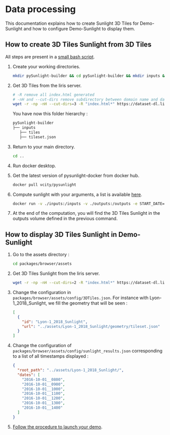 # Data processing

This documentation explains how to create Sunlight 3D Tiles for Demo-Sunlight and how to configure Demo-Sunlight to display them.

## How to create 3D Tiles Sunlight from 3D Tiles

All steps are present in a [small bash script](compute-sunlight.sh).

1. Create your working directories.

   ```bash
   mkdir pySunlight-builder && cd pySunlight-builder && mkdir inputs && cd inputs
   ```

2. Get 3D Tiles from the liris server.

   ```bash
   # -R remove all index.html generated
   # -nH and --cut-dirs remove subdirectory between domain name and datas directory. We place the tileset.json directly in inputs.
   wget -r -np -nH --cut-dirs=3 -R "index.html*" https://dataset-dl.liris.cnrs.fr/three-d-tiles-lyon-metropolis/2018/Lyon-1_2018/
   ```

   You have now this folder hierarchy :

   ```bash
   pySunlight-builder
   ├── inputs
      ├── tiles
      ├── tileset.json
   ```

3. Return to your main directory.

   ```bash
   cd ..
   ```

4. Run docker desktop.

5. Get the latest version of pysunlight-docker from docker hub.

   ```bash
   docker pull vcity/pysunlight
   ```

6. Compute sunlight with your arguments, a list is available [here](https://github.com/VCityTeam/pySunlight-docker#configure).

   ```bash
   docker run -v ./inputs:/inputs -v ./outputs:/outputs -e START_DATE=403224 -e END_DATE=403248 -e LOG_LEVEL=DEBUG -e OPTIONAL_ARGS=--with-aggregate vcity/pysunlight
   ```

7. At the end of the computation, you will find the 3D Tiles Sunlight in the outputs volume defined in the previous command.

## How to display 3D Tiles Sunlight in Demo-Sunlight

1. Go to the assets directory :

   ```bash
   cd packages/browser/assets
   ```

2. Get 3D Tiles Sunlight from the liris server.

   ```bash
   wget -r -np -nH --cut-dirs=2 -R "index.html*" https://dataset-dl.liris.cnrs.fr/three-d-tiles-lyon-metropolis/2018/Lyon-1_2018_Sunlight/
   ```

3. Change the configuration in `packages/browser/assets/config/3DTiles.json`. For instance with Lyon-1_2018_Sunlight, we fill the geometry that will be seen :

   ```json
   [
     {
       "id": "Lyon-1_2018_Sunlight",
       "url": "../assets/Lyon-1_2018_Sunlight/geometry/tileset.json"
     }
   ]
   ```

4. Change the configuration of `packages/browser/assets/config/sunlight_results.json` corresponding to a list of all timestamps displayed :

   ```json
   {
     "root_path": "../assets/Lyon-1_2018_Sunlight/",
     "dates": [
       "2016-10-01__0800",
       "2016-10-01__0900",
       "2016-10-01__1000",
       "2016-10-01__1100",
       "2016-10-01__1200",
       "2016-10-01__1300",
       "2016-10-01__1400"
     ]
   }
   ```

5. [Follow the procedure to launch your demo](../../Readme.md#installation).
